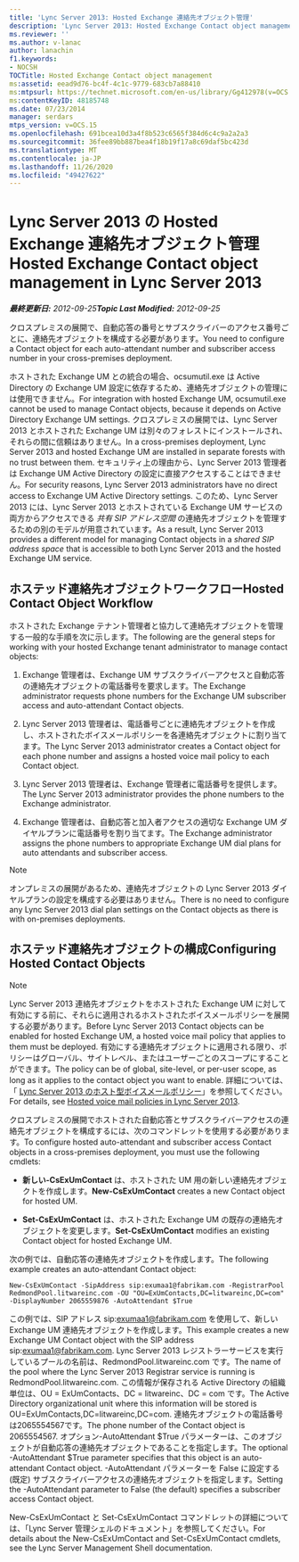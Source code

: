 ```yaml
---
title: 'Lync Server 2013: Hosted Exchange 連絡先オブジェクト管理'
description: 'Lync Server 2013: Hosted Exchange Contact object management。'
ms.reviewer: ''
ms.author: v-lanac
author: lanachin
f1.keywords:
- NOCSH
TOCTitle: Hosted Exchange Contact object management
ms:assetid: eead9d76-bc4f-4c1c-9779-683cb7a88410
ms:mtpsurl: https://technet.microsoft.com/en-us/library/Gg412978(v=OCS.15)
ms:contentKeyID: 48185748
ms.date: 07/23/2014
manager: serdars
mtps_version: v=OCS.15
ms.openlocfilehash: 691bcea10d3a4f8b523c6565f384d6c4c9a2a2a3
ms.sourcegitcommit: 36fee89bb887bea4f18b19f17a8c69daf5bc423d
ms.translationtype: MT
ms.contentlocale: ja-JP
ms.lasthandoff: 11/26/2020
ms.locfileid: "49427622"
---
```

# <a name="hosted-exchange-contact-object-management-in-lync-server-2013"></a><span data-ttu-id="dce01-103">Lync Server 2013 の Hosted Exchange 連絡先オブジェクト管理</span><span class="sxs-lookup"><span data-stu-id="dce01-103">Hosted Exchange Contact object management in Lync Server 2013</span></span>

<div data-xmlns="http://www.w3.org/1999/xhtml">

<div class="topic" data-xmlns="http://www.w3.org/1999/xhtml" data-msxsl="urn:schemas-microsoft-com:xslt" data-cs="https://msdn.microsoft.com/">

<div data-asp="https://msdn2.microsoft.com/asp">



</div>

<div id="mainSection">

<div id="mainBody"><span data-ttu-id="dce01-104">

<span> </span></span><span class="sxs-lookup"><span data-stu-id="dce01-104">

<span> </span></span></span>

<span data-ttu-id="dce01-105">_**最終更新日:** 2012-09-25_</span><span class="sxs-lookup"><span data-stu-id="dce01-105">_**Topic Last Modified:** 2012-09-25_</span></span>

<span data-ttu-id="dce01-106">クロスプレミスの展開で、自動応答の番号とサブスクライバーのアクセス番号ごとに、連絡先オブジェクトを構成する必要があります。</span><span class="sxs-lookup"><span data-stu-id="dce01-106">You need to configure a Contact object for each auto-attendant number and subscriber access number in your cross-premises deployment.</span></span>

<span data-ttu-id="dce01-107">ホストされた Exchange UM との統合の場合、ocsumutil.exe は Active Directory の Exchange UM 設定に依存するため、連絡先オブジェクトの管理には使用できません。</span><span class="sxs-lookup"><span data-stu-id="dce01-107">For integration with hosted Exchange UM, ocsumutil.exe cannot be used to manage Contact objects, because it depends on Active Directory Exchange UM settings.</span></span> <span data-ttu-id="dce01-108">クロスプレミスの展開では、Lync Server 2013 とホストされた Exchange UM は別々のフォレストにインストールされ、それらの間に信頼はありません。</span><span class="sxs-lookup"><span data-stu-id="dce01-108">In a cross-premises deployment, Lync Server 2013 and hosted Exchange UM are installed in separate forests with no trust between them.</span></span> <span data-ttu-id="dce01-109">セキュリティ上の理由から、Lync Server 2013 管理者は Exchange UM Active Directory の設定に直接アクセスすることはできません。</span><span class="sxs-lookup"><span data-stu-id="dce01-109">For security reasons, Lync Server 2013 administrators have no direct access to Exchange UM Active Directory settings.</span></span> <span data-ttu-id="dce01-110">このため、Lync Server 2013 には、Lync Server 2013 とホストされている Exchange UM サービスの両方からアクセスできる *共有 SIP アドレス空間* の連絡先オブジェクトを管理するための別のモデルが用意されています。</span><span class="sxs-lookup"><span data-stu-id="dce01-110">As a result, Lync Server 2013 provides a different model for managing Contact objects in a *shared SIP address space* that is accessible to both Lync Server 2013 and the hosted Exchange UM service.</span></span>

<div>

## <a name="hosted-contact-object-workflow"></a><span data-ttu-id="dce01-111">ホステッド連絡先オブジェクトワークフロー</span><span class="sxs-lookup"><span data-stu-id="dce01-111">Hosted Contact Object Workflow</span></span>

<span data-ttu-id="dce01-112">ホストされた Exchange テナント管理者と協力して連絡先オブジェクトを管理する一般的な手順を次に示します。</span><span class="sxs-lookup"><span data-stu-id="dce01-112">The following are the general steps for working with your hosted Exchange tenant administrator to manage contact objects:</span></span>

1.  <span data-ttu-id="dce01-113">Exchange 管理者は、Exchange UM サブスクライバーアクセスと自動応答の連絡先オブジェクトの電話番号を要求します。</span><span class="sxs-lookup"><span data-stu-id="dce01-113">The Exchange administrator requests phone numbers for the Exchange UM subscriber access and auto-attendant Contact objects.</span></span>

2.  <span data-ttu-id="dce01-114">Lync Server 2013 管理者は、電話番号ごとに連絡先オブジェクトを作成し、ホストされたボイスメールポリシーを各連絡先オブジェクトに割り当てます。</span><span class="sxs-lookup"><span data-stu-id="dce01-114">The Lync Server 2013 administrator creates a Contact object for each phone number and assigns a hosted voice mail policy to each Contact object.</span></span>

3.  <span data-ttu-id="dce01-115">Lync Server 2013 管理者は、Exchange 管理者に電話番号を提供します。</span><span class="sxs-lookup"><span data-stu-id="dce01-115">The Lync Server 2013 administrator provides the phone numbers to the Exchange administrator.</span></span>

4.  <span data-ttu-id="dce01-116">Exchange 管理者は、自動応答と加入者アクセスの適切な Exchange UM ダイヤルプランに電話番号を割り当てます。</span><span class="sxs-lookup"><span data-stu-id="dce01-116">The Exchange administrator assigns the phone numbers to appropriate Exchange UM dial plans for auto attendants and subscriber access.</span></span>

<div>


> [!NOTE]  
> <span data-ttu-id="dce01-117">オンプレミスの展開があるため、連絡先オブジェクトの Lync Server 2013 ダイヤルプランの設定を構成する必要はありません。</span><span class="sxs-lookup"><span data-stu-id="dce01-117">There is no need to configure any Lync Server 2013 dial plan settings on the Contact objects as there is with on-premises deployments.</span></span>



</div>

</div>

<div>

## <a name="configuring-hosted-contact-objects"></a><span data-ttu-id="dce01-118">ホステッド連絡先オブジェクトの構成</span><span class="sxs-lookup"><span data-stu-id="dce01-118">Configuring Hosted Contact Objects</span></span>

<div>


> [!NOTE]  
> <span data-ttu-id="dce01-119">Lync Server 2013 連絡先オブジェクトをホストされた Exchange UM に対して有効にする前に、それらに適用されるホストされたボイスメールポリシーを展開する必要があります。</span><span class="sxs-lookup"><span data-stu-id="dce01-119">Before Lync Server 2013 Contact objects can be enabled for hosted Exchange UM, a hosted voice mail policy that applies to them must be deployed.</span></span> <span data-ttu-id="dce01-120">有効にする連絡先オブジェクトに適用される限り、ポリシーはグローバル、サイトレベル、またはユーザーごとのスコープにすることができます。</span><span class="sxs-lookup"><span data-stu-id="dce01-120">The policy can be of global, site-level, or per-user scope, as long as it applies to the contact object you want to enable.</span></span> <span data-ttu-id="dce01-121">詳細については、「 <A href="lync-server-2013-hosted-voice-mail-policies.md">Lync Server 2013 のホスト型ボイスメールポリシー</A>」を参照してください。</span><span class="sxs-lookup"><span data-stu-id="dce01-121">For details, see <A href="lync-server-2013-hosted-voice-mail-policies.md">Hosted voice mail policies in Lync Server 2013</A>.</span></span>



</div>

<span data-ttu-id="dce01-122">クロスプレミスの展開でホストされた自動応答とサブスクライバーアクセスの連絡先オブジェクトを構成するには、次のコマンドレットを使用する必要があります。</span><span class="sxs-lookup"><span data-stu-id="dce01-122">To configure hosted auto-attendant and subscriber access Contact objects in a cross-premises deployment, you must use the following cmdlets:</span></span>

  - <span data-ttu-id="dce01-123">**新しい-CsExUmContact** は、ホストされた UM 用の新しい連絡先オブジェクトを作成します。</span><span class="sxs-lookup"><span data-stu-id="dce01-123">**New-CsExUmContact** creates a new Contact object for hosted UM.</span></span>

  - <span data-ttu-id="dce01-124">**Set-CsExUmContact** は、ホストされた Exchange UM の既存の連絡先オブジェクトを変更します。</span><span class="sxs-lookup"><span data-stu-id="dce01-124">**Set-CsExUmContact** modifies an existing Contact object for hosted Exchange UM.</span></span>

<span data-ttu-id="dce01-125">次の例では、自動応答の連絡先オブジェクトを作成します。</span><span class="sxs-lookup"><span data-stu-id="dce01-125">The following example creates an auto-attendant Contact object:</span></span>

    New-CsExUmContact -SipAddress sip:exumaa1@fabrikam.com -RegistrarPool RedmondPool.litwareinc.com -OU "OU=ExUmContacts,DC=litwareinc,DC=com" -DisplayNumber 2065559876 -AutoAttendant $True

<span data-ttu-id="dce01-126">この例では、SIP アドレス sip:exumaa1@fabrikam.com を使用して、新しい Exchange UM 連絡先オブジェクトを作成します。</span><span class="sxs-lookup"><span data-stu-id="dce01-126">This example creates a new Exchange UM Contact object with the SIP address sip:exumaa1@fabrikam.com.</span></span> <span data-ttu-id="dce01-127">Lync Server 2013 レジストラーサービスを実行しているプールの名前は、RedmondPool.litwareinc.com です。</span><span class="sxs-lookup"><span data-stu-id="dce01-127">The name of the pool where the Lync Server 2013 Registrar service is running is RedmondPool.litwareinc.com.</span></span> <span data-ttu-id="dce01-128">この情報が保存される Active Directory の組織単位は、OU = ExUmContacts、DC = litwareinc、DC = com です。</span><span class="sxs-lookup"><span data-stu-id="dce01-128">The Active Directory organizational unit where this information will be stored is OU=ExUmContacts,DC=litwareinc,DC=com.</span></span> <span data-ttu-id="dce01-129">連絡先オブジェクトの電話番号は2065554567です。</span><span class="sxs-lookup"><span data-stu-id="dce01-129">The phone number of the Contact object is 2065554567.</span></span> <span data-ttu-id="dce01-130">オプション-AutoAttendant $True パラメーターは、このオブジェクトが自動応答の連絡先オブジェクトであることを指定します。</span><span class="sxs-lookup"><span data-stu-id="dce01-130">The optional -AutoAttendant $True parameter specifies that this object is an auto-attendant Contact object.</span></span> <span data-ttu-id="dce01-131">-AutoAttendant パラメーターを False に設定する (既定) サブスクライバーアクセスの連絡先オブジェクトを指定します。</span><span class="sxs-lookup"><span data-stu-id="dce01-131">Setting the -AutoAttendant parameter to False (the default) specifies a subscriber access Contact object.</span></span>

<span data-ttu-id="dce01-132">New-CsExUmContact と Set-CsExUmContact コマンドレットの詳細については、「Lync Server 管理シェルのドキュメント」を参照してください。</span><span class="sxs-lookup"><span data-stu-id="dce01-132">For details about the New-CsExUmContact and Set-CsExUmContact cmdlets, see the Lync Server Management Shell documentation.</span></span>

<span data-ttu-id="dce01-133"></div>

</div>

<span> </span>

</div>

</div>

</span><span class="sxs-lookup"><span data-stu-id="dce01-133"></div>

</div>

<span> </span>

</div>

</div>

</span></span></div>

